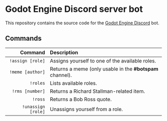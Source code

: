 # Godot Engine Discord server bot

This repository contains the source code for the [Godot Engine Discord](https://godotengine.org/community) bot.

## Commands

| Command            | Description                                               |
|    ---:            | :---                                                      |
| `!assign [role]`   | Assigns yourself to one of the available roles.           |
| `!meme [author]`   | Returns a meme (only usable in the **#botspam** channel). |
| `!roles`           | Lists available roles.                                    |
| `!rms [number]`    | Returns a Richard Stallman-related item.                  |
| `!ross`            | Returns a Bob Ross quote.                                 |
| `!unassign [role]` | Unassigns yourself from a role.                           |
